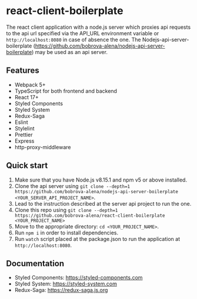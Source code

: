 # react-client-boilerplate

The react client application with a node.js server which proxies api requests to the api url specified via 
the API_URL environment variable or `http://localhost:8080` in case of absence the one.
The Nodejs-api-server-boilerplate (https://github.com/bobrova-alena/nodejs-api-server-boilerplate)
may be used as an api server.

## Features
- Webpack 5+
- TypeScript for both frontend and backend
- React 17+
- Styled Components
- Styled System
- Redux-Saga
- Eslint
- Stylelint
- Prettier
- Express
- http-proxy-middleware

## Quick start

1. Make sure that you have Node.js v8.15.1 and npm v5 or above installed.
2. Clone the api server using `git clone --depth=1 https://github.com/bobrova-alena/nodejs-api-server-boilerplate <YOUR_SERVER_API_PROJECT_NAME>`.
3. Lead to the instruction described at the server api project to run the one.
4. Clone this repo using `git clone --depth=1 https://github.com/bobrova-alena/react-client-boilerplate <YOUR_PROJECT_NAME>`
5. Move to the appropriate directory: `cd <YOUR_PROJECT_NAME>`.
6. Run `npm i` in order to install dependencies.
7. Run `watch` script placed at the package.json to run the application at `http://localhost:8080`.

## Documentation
- Styled Components: https://styled-components.com
- Styled System: https://styled-system.com
- Redux-Saga: https://redux-saga.js.org
